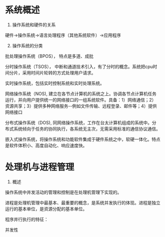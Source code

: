 # 系统概述
1. 操作系统和硬件的关系

硬件->操作系统->语言处理程序（其他系统软件）->应用程序

2. 操作系统的分类

批处理操作系统（BPOS）， 特点是多道、成批

分时操作系统（TSOS）， 中断和通道技术引入，有了分时的概念。系统把cpu时间分片，采用时间片轮转的方式处理用户请求。

实时操作系统，包括实时控制系统和实时处理系统。

网络操作系统（NOS), 建立在各节点计算机的系统之上。协调各节点计算机任务运行，并向用户提供统一的网络接口的一组系统软件。具备：1）网络通信；2）资源共享；3）提供多种网络服务--例如文件传输、远程登录、邮件等；4）提供网络接口

分布式操作系统（DOS), 同网络操作系统，工作在台太计算机组成的系统中。分布式系统倾向于任务的协同执行，各系统无主次，无需采用标准的通信协议通信。

嵌入式操作系统，将操作系统和功能软件集成于硬件系统之中，软硬一体化。特点是软件体积小、高度自动化、响应速度快。

# 处理机与进程管理

1. 概述

操作系统中并发活动的管理和控制是在处理机管理下实现的。

进程是处理机管理中最基本、最重要的概念，是系统并发执行的体现。进程是独立运行的基本单位，是资源分配的基本单位。


程序并行执行的特征：

并发性


